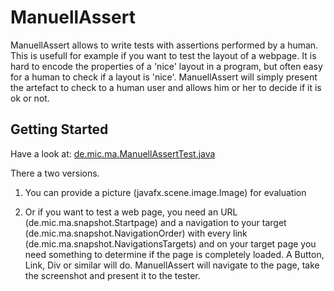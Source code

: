 ManuellAssert
=============

ManuellAssert allows to write tests with assertions performed by a human. This is usefull for example if you want to test the layout of a webpage. It is hard to encode the properties of a 'nice' layout in a program, but often easy for a human to check if a layout is 'nice'. ManuellAssert will simply present the artefact to check to a human user and allows him or her to decide if it is ok or not.

Getting Started
-------------

Have a look at: [de.mic.ma.ManuellAssertTest.java](/src/test/java/de/mic/ma/ManuellAssertTest.java)

There a two versions.

1. You can provide a picture (javafx.scene.image.Image) for evaluation

2. Or if you want to test a web page, you need an URL (de.mic.ma.snapshot.Startpage) and a navigation to your target (de.mic.ma.snapshot.NavigationOrder) with every link (de.mic.ma.snapshot.NavigationsTargets) and on your target page you need something to determine if the page is completely loaded. A Button, Link, Div or similar will do. ManuellAssert will navigate to the page, take the screenshot and present it to the tester.

